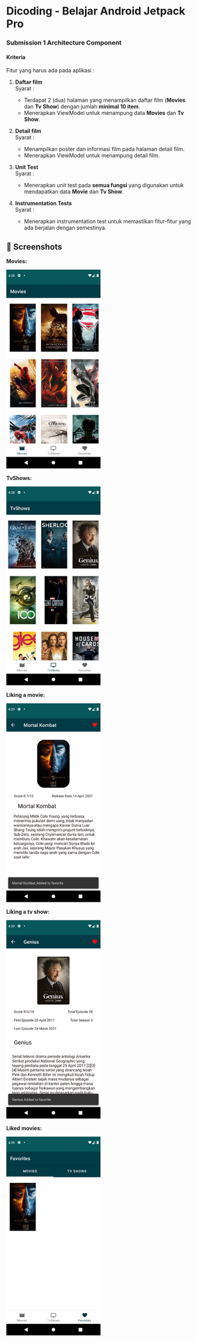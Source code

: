 # Dicoding - Belajar Android Jetpack Pro
 


### Submission 1 Architecture Component

#### Kriteria

Fitur yang harus ada pada aplikasi :

1. **Daftar film**  
   Syarat :
   - Terdapat 2 (dua) halaman yang menampilkan daftar film (**Movies** dan **Tv** **Show**) dengan jumlah **minimal 10 item**.
   - Menerapkan ViewModel untuk menampung data **Movies** dan **Tv Show**.  

2. **Detail film**  
   Syarat :
   - Menampilkan poster dan informasi film pada halaman detail film.
   - Menerapkan ViewModel untuk menampung detail film.  

3. **Unit Test**  
   Syarat :
   - Menerapkan unit test pada **semua fungsi** yang digunakan untuk mendapatkan data **Movie** dan **Tv Show**.  

4. **Instrumentation Tests**  
   Syarat :
   
   - Menerapkan instrumentation test untuk memastikan fitur-fitur yang ada berjalan dengan semestinya.

## 📸 Screenshots

**Movies:**

<img src="https://raw.githubusercontent.com/mrizalf7/Submission3-Dicoding-JetpackPro/main/screenshots/ss1.png" width="250">

**TvShows:** 

<img src="https://raw.githubusercontent.com/mrizalf7/Submission3-Dicoding-JetpackPro/main/screenshots/ss2.png" width="250">

**Liking a movie:**

<img src="https://raw.githubusercontent.com/mrizalf7/Submission3-Dicoding-JetpackPro/main/screenshots/ss3.png" width="250">

**Liking a tv show:**

<img src="https://raw.githubusercontent.com/mrizalf7/Submission3-Dicoding-JetpackPro/main/screenshots/ss4.png" width="250">

**Liked movies:**

<img src="https://raw.githubusercontent.com/mrizalf7/Submission3-Dicoding-JetpackPro/main/screenshots/ss5.png" width="250">

